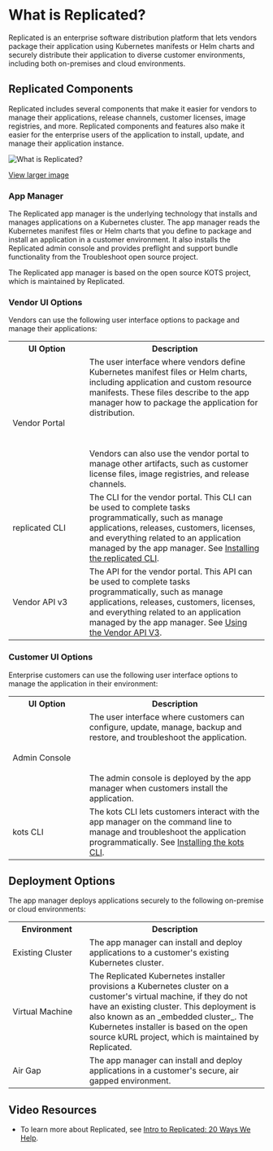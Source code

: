 # What is Replicated?

Replicated is an enterprise software distribution platform that lets vendors package their application using Kubernetes manifests or Helm charts and securely distribute their application to diverse customer environments, including both on-premises and cloud environments.

## Replicated Components

Replicated includes several components that make it easier for vendors to manage their
applications, release channels, customer licenses, image
registries, and more. Replicated components and features also make it easier for the enterprise
users of the application to install, update, and manage their application instance.

![What is Replicated?](/images/what-is-replicated.png)

[View larger image](/images/what-is-replicated.png)

### App Manager

The Replicated app manager is the underlying technology that installs and manages applications on a Kubernetes cluster. The app manager reads the Kubernetes manifest files or Helm charts that you define to package and install an application in a customer environment. It also installs the Replicated admin console and provides preflight and support bundle functionality from the Troubleshoot open source project.

The Replicated app manager is based on the open source KOTS project, which is maintained by Replicated.

### Vendor UI Options

Vendors can use the following user interface options to package and manage their applications:

<table>
  <tr>
    <th width="30%">UI Option</th>
    <th width="70%">Description</th>
  </tr>
  <tr>
    <td>Vendor Portal</td>
    <td>The user interface where vendors
    define Kubernetes manifest files or Helm charts, including application and custom resource
    manifests. These files describe to the app manager how to
    package the application for distribution. <br></br><br></br>Vendors can also use the vendor portal
    to manage other artifacts, such as customer license files, image registries, and
    release channels.</td>
  </tr>
  <tr>
    <td>replicated CLI</td>
    <td>The CLI for the vendor portal. This CLI can be used to complete tasks programmatically, such as manage applications, releases, customers, licenses, and everything related to an application managed by the app manager. See <a href="reference/replicated-cli-installing">Installing the replicated CLI</a>.</td>
  </tr>
  <tr>
    <td>Vendor API v3</td>
    <td>The API for the vendor portal. This API can be used to complete tasks programmatically, such as manage applications, releases, customers, licenses, and everything related to an application managed by the app manager. See <a href="reference/vendor-api-using">Using the Vendor API V3</a>.</td>
  </tr>
</table>


### Customer UI Options

Enterprise customers can use the following user interface options to manage the application in their environment:

<table>
  <tr>
    <th width="30%">UI Option</th>
    <th width="70%">Description</th>
  </tr>
  <tr>
    <td>Admin Console</td>
    <td>The user interface where customers can configure, update, manage, backup and restore, and troubleshoot
    the application. <br></br><br></br>The admin console is deployed by the app manager
    when customers install the application.</td>
  </tr>
  <tr>
    <td>kots CLI</td>
    <td>The kots CLI lets customers interact with the app manager on the command line to manage and troubleshoot the application programmatically. See <a href="reference/kots-cli-getting-started">Installing the kots CLI</a>.</td>
  </tr>
</table>


## Deployment Options

The app manager deploys applications securely to the following on-premise or cloud environments:

<table>
  <tr>
    <th width="30%">Environment</th>
    <th width="70%">Description</th>
  </tr>
  <tr>
    <td>Existing Cluster</td>
    <td>The app manager can install and deploy applications to a customer's existing Kubernetes cluster.</td>
  </tr>
  <tr>
    <td>Virtual Machine</td>
    <td>The Replicated Kubernetes installer provisions a Kubernetes
    cluster on a customer's virtual machine, if they do not have an existing cluster. This deployment is also known as an _embedded cluster_. The Kubernetes installer is based on the open source
    kURL project, which is maintained by Replicated.</td>
  </tr>
  <tr>
    <td>Air Gap</td>
    <td>The app manager can install and deploy applications in a customer's secure, air gapped environment.</td>
  </tr>
</table>

## Video Resources

- To learn more about Replicated, see [Intro to Replicated: 20 Ways We Help](https://www.youtube.com/watch?v=2eOh7CofY3Q&t=779s).

